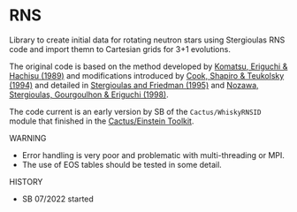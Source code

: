 # RNS

Library to create initial data for rotating neutron stars using Stergioulas RNS code and import themn to Cartesian grids for 3+1 evolutions.

The original code is based on the method developed by [Komatsu, Eriguchi & Hachisu (1989)](https://academic.oup.com/mnras/article/237/2/355/976460) and modifications introduced by [Cook, Shapiro & Teukolsky (1994)](https://ui.adsabs.harvard.edu/abs/1994ApJ...422..227C/abstract) and detailed in [Stergioulas and Friedman (1995)](https://arxiv.org/abs/astro-ph/9411032) and [Nozawa, Stergioulas, Gourgoulhon & Eriguchi (1998)](https://arxiv.org/abs/gr-qc/9804048).

The code current is an early version by SB of the `Cactus/WhiskyRNSID` module that finished in the [Cactus/Einstein Toolkit](https://einsteintoolkit.org/thornguide/EinsteinInitialData/Hydro_RNSID/documentation.html).

WARNING

 * Error handling is very poor and problematic with multi-threading or MPI.
 * The use of EOS tables should be tested in some detail.

HISTORY

 * SB 07/2022 started


